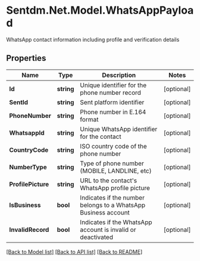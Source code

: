 # Sentdm.Net.Model.WhatsAppPayload
WhatsApp contact information including profile and verification details

## Properties

Name | Type | Description | Notes
------------ | ------------- | ------------- | -------------
**Id** | **string** | Unique identifier for the phone number record | [optional] 
**SentId** | **string** | Sent platform identifier | [optional] 
**PhoneNumber** | **string** | Phone number in E.164 format | [optional] 
**WhatsappId** | **string** | Unique WhatsApp identifier for the contact | [optional] 
**CountryCode** | **string** | ISO country code of the phone number | [optional] 
**NumberType** | **string** | Type of phone number (MOBILE, LANDLINE, etc) | [optional] 
**ProfilePicture** | **string** | URL to the contact&#39;s WhatsApp profile picture | [optional] 
**IsBusiness** | **bool** | Indicates if the number belongs to a WhatsApp Business account | [optional] 
**InvalidRecord** | **bool** | Indicates if the WhatsApp account is invalid or deactivated | [optional] 

[[Back to Model list]](../README.md#documentation-for-models) [[Back to API list]](../README.md#documentation-for-api-endpoints) [[Back to README]](../README.md)

